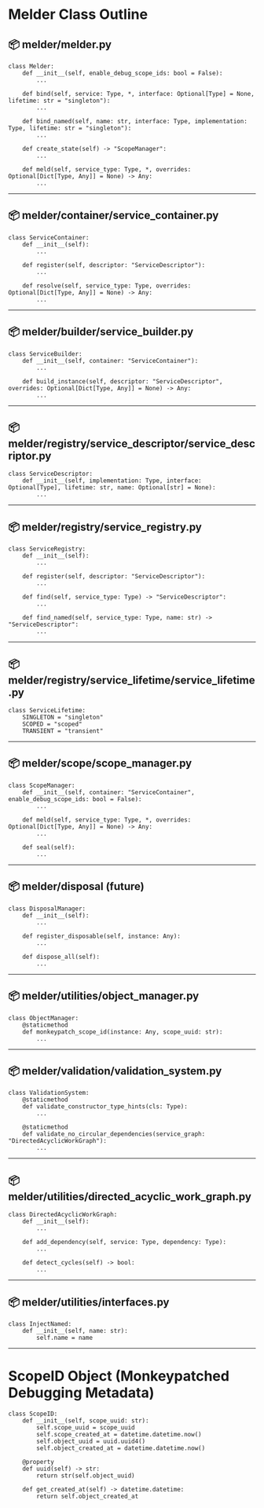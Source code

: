 # Melder Class Outline

## 📦 melder/melder.py
~~~
class Melder:
    def __init__(self, enable_debug_scope_ids: bool = False):
        ...

    def bind(self, service: Type, *, interface: Optional[Type] = None, lifetime: str = "singleton"):
        ...

    def bind_named(self, name: str, interface: Type, implementation: Type, lifetime: str = "singleton"):
        ...

    def create_state(self) -> "ScopeManager":
        ...

    def meld(self, service_type: Type, *, overrides: Optional[Dict[Type, Any]] = None) -> Any:
        ...
~~~

---

## 📦 melder/container/service_container.py
~~~
class ServiceContainer:
    def __init__(self):
        ...

    def register(self, descriptor: "ServiceDescriptor"):
        ...

    def resolve(self, service_type: Type, overrides: Optional[Dict[Type, Any]] = None) -> Any:
        ...
~~~

---

## 📦 melder/builder/service_builder.py
~~~
class ServiceBuilder:
    def __init__(self, container: "ServiceContainer"):
        ...

    def build_instance(self, descriptor: "ServiceDescriptor", overrides: Optional[Dict[Type, Any]] = None) -> Any:
        ...
~~~

---

## 📦 melder/registry/service_descriptor/service_descriptor.py
~~~
class ServiceDescriptor:
    def __init__(self, implementation: Type, interface: Optional[Type], lifetime: str, name: Optional[str] = None):
        ...
~~~

---

## 📦 melder/registry/service_registry.py
~~~
class ServiceRegistry:
    def __init__(self):
        ...

    def register(self, descriptor: "ServiceDescriptor"):
        ...

    def find(self, service_type: Type) -> "ServiceDescriptor":
        ...

    def find_named(self, service_type: Type, name: str) -> "ServiceDescriptor":
        ...
~~~

---

## 📦 melder/registry/service_lifetime/service_lifetime.py
~~~
class ServiceLifetime:
    SINGLETON = "singleton"
    SCOPED = "scoped"
    TRANSIENT = "transient"
~~~

---

## 📦 melder/scope/scope_manager.py
~~~
class ScopeManager:
    def __init__(self, container: "ServiceContainer", enable_debug_scope_ids: bool = False):
        ...

    def meld(self, service_type: Type, *, overrides: Optional[Dict[Type, Any]] = None) -> Any:
        ...

    def seal(self):
        ...
~~~

---

## 📦 melder/disposal (future)
~~~
class DisposalManager:
    def __init__(self):
        ...

    def register_disposable(self, instance: Any):
        ...

    def dispose_all(self):
        ...
~~~

---

## 📦 melder/utilities/object_manager.py
~~~
class ObjectManager:
    @staticmethod
    def monkeypatch_scope_id(instance: Any, scope_uuid: str):
        ...
~~~

---

## 📦 melder/validation/validation_system.py
~~~
class ValidationSystem:
    @staticmethod
    def validate_constructor_type_hints(cls: Type):
        ...

    @staticmethod
    def validate_no_circular_dependencies(service_graph: "DirectedAcyclicWorkGraph"):
        ...
~~~

---

## 📦 melder/utilities/directed_acyclic_work_graph.py
~~~
class DirectedAcyclicWorkGraph:
    def __init__(self):
        ...

    def add_dependency(self, service: Type, dependency: Type):
        ...

    def detect_cycles(self) -> bool:
        ...
~~~

---

## 📦 melder/utilities/interfaces.py
~~~
class InjectNamed:
    def __init__(self, name: str):
        self.name = name
~~~

---

# ScopeID Object (Monkeypatched Debugging Metadata)
~~~
class ScopeID:
    def __init__(self, scope_uuid: str):
        self.scope_uuid = scope_uuid
        self.scope_created_at = datetime.datetime.now()
        self.object_uuid = uuid.uuid4()
        self.object_created_at = datetime.datetime.now()

    @property
    def uuid(self) -> str:
        return str(self.object_uuid)

    def get_created_at(self) -> datetime.datetime:
        return self.object_created_at
~~~
